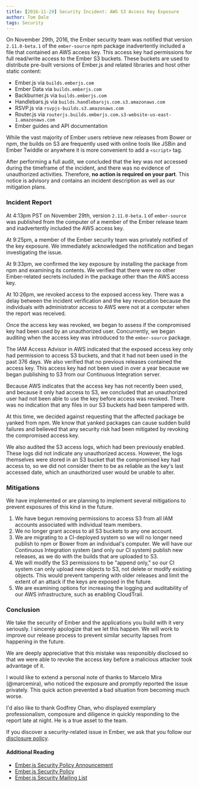 ```yaml
---
title: [2016-11-29] Security Incident: AWS S3 Access Key Exposure
author: Tom Dale
tags: Security
---
```


On November 29th, 2016, the Ember security team was notified that version `2.11.0-beta.1` of the `ember-source` npm package inadvertently included a file that contained an AWS access key. This access key had permissions for full read/write access to the Ember S3 buckets.
These buckets are used to distribute pre-built versions of Ember.js and related libraries and host other static content:

- Ember.js via `builds.emberjs.com`
- Ember Data via `builds.emberjs.com`
- Backburner.js via `builds.emberjs.com`
- Handlebars.js via `builds.handlebarsjs.com.s3.amazonaws.com`
- RSVP.js via `rsvpjs-builds.s3.amazonaws.com`
- Router.js via `routerjs.builds.emberjs.com.s3-website-us-east-1.amazonaws.com`
- Ember guides and API documentation

While the vast majority of Ember users retrieve new releases from Bower or npm, the builds on S3 are frequently used with online tools like JSBin and Ember Twiddle or anywhere it is more convenient to add a `<script>` tag.

After performing a full audit, we concluded that the key was *not* accessed during the timeframe of the incident, and there was no evidence of unauthorized activities. Therefore, **no action is required on your part**. This notice is advisory and contains an incident description as well as our mitigation plans.

### Incident Report

At 4:13pm PST on November 29th, version `2.11.0-beta.1` of `ember-source` was published from the computer of a member of the Ember release team and inadvertently included the AWS access key.

At 9:25pm, a member of the Ember security team was privately notified of the key exposure. We immediately acknowledged the notification and began investigating the issue.

At 9:33pm, we confirmed the key exposure by installing the package from npm and examining its contents. We verified that there were no other Ember-related secrets included in the package other than the AWS access key.

At 10:26pm, we revoked access to the exposed access key. There was a delay between the incident verification and the key revocation because the individuals with administrator access to AWS were not at a computer when the report was received.

Once the access key was revoked, we began to assess if the compromised key had been used by an unauthorized user. Concurrently, we began auditing when the access key was introduced to the `ember-source` package.

The IAM Access Advisor in AWS indicated that the exposed access key only had permission to access S3 buckets, and that it had not been used in the past 376 days. We also verified that no previous releases contained the access key. This access key had not been used in over a year because we began publishing to S3 from our Continuous Integration server.

Because AWS indicates that the access key has not recently been used, and because it only had access to S3, we concluded that an unauthorized user had not been able to use the key before access was revoked. There was no indication that any files in our S3 buckets had been tampered with.

At this time, we decided against requesting that the affected package be yanked from npm. We know that yanked packages can cause sudden build failures and believed that any security risk had been mitigated by revoking the compromised access key.

We also audited the S3 access logs, which had been previously enabled. These logs did not indicate any unauthorized access. However, the logs themselves were stored in an S3 bucket that the compromised key had access to, so we did not consider them to be as reliable as the key's last accessed date, which an unauthorized user would be unable to alter.

### Mitigations

We have implemented or are planning to implement several mitigations to prevent exposures of this kind in the future.

1. We have begun removing permissions to access S3 from all IAM accounts associated with individual team members.
2. We no longer grant access to all S3 buckets to any one account.
3. We are migrating to a CI-deployed system so we will no longer need publish to npm or Bower from an individual's computer. We will have our Continuous Integration system (and only our CI system) publish new releases, as we do with the builds that are uploaded to S3.
4. We will modify the S3 permissions to be "append only," so our CI system can only upload new objects to S3, not delete or modify existing objects. This would prevent tampering with older releases and limit the extent of an attack if the keys are exposed in the future.
5. We are examining options for increasing the logging and auditability of our AWS infrastructure, such as enabling CloudTrail.

### Conclusion

We take the security of Ember and the applications you build with it very seriously. I sincerely apologize that we let this happen. We will work to improve our release process to prevent similar security lapses from happening in the future.

We are deeply appreciative that this mistake was responsibly disclosed so that we were able to revoke the access key before a malicious attacker took advantage of it.

I would like to extend a personal note of thanks to Marcelo Mira (@marcemira), who noticed the exposure and promptly reported the issue privately. This quick action prevented a bad situation from becoming much worse.

I'd also like to thank Godfrey Chan, who displayed exemplary professionalism, composure and diligence in quickly responding to the report late at night. He is a true asset to the team.

If you discover a security-related issue in Ember, we ask that you follow our [disclosure policy](/security/).

#### Additional Reading

* [Ember.js Security Policy Announcement](/blog/2013/04/05/announcing-the-ember-security-policy.html)
* [Ember.js Security Policy](/security/)
* [Ember.js Security Mailing List](https://groups.google.com/forum/#!forum/ember-security)
